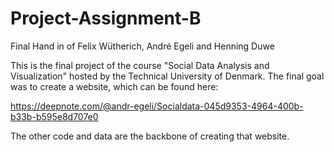 # Project-Assignment-B
Final Hand in of Felix Wütherich, André Egeli and Henning Duwe

This is the final project of the course "Social Data Analysis and Visualization" hosted by the Technical University of Denmark.
The final goal was to create a website, which can be found here:

https://deepnote.com/@andr-egeli/Socialdata-045d9353-4964-400b-b33b-b595e8d707e0

The other code and data are the backbone of creating that website.
